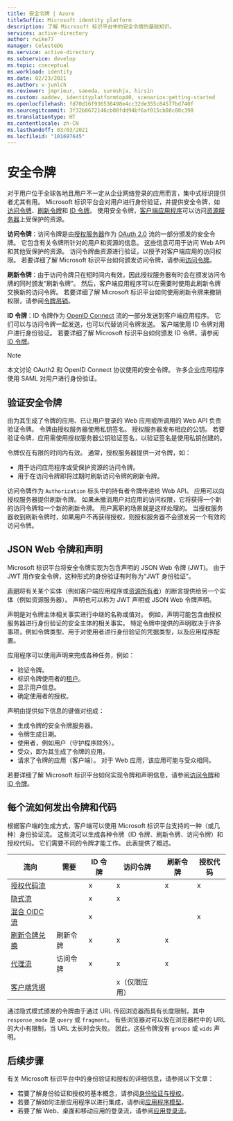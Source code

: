 ```yaml
---
title: 安全令牌 | Azure
titleSuffix: Microsoft identity platform
description: 了解 Microsoft 标识平台中的安全令牌的基础知识。
services: active-directory
author: rwike77
manager: CelesteDG
ms.service: active-directory
ms.subservice: develop
ms.topic: conceptual
ms.workload: identity
ms.date: 02/23/2021
ms.author: v-junlch
ms.reviewer: jmprieur, saeeda, sureshja, hirsin
ms.custom: aaddev, identityplatformtop40, scenarios:getting-started
ms.openlocfilehash: fd70d16f936536498e4cc32de355c84577bd740f
ms.sourcegitcommit: 3f32b8672146cb08fdd94bf6af015cb08c80c390
ms.translationtype: HT
ms.contentlocale: zh-CN
ms.lasthandoff: 03/03/2021
ms.locfileid: "101697645"
---
```

# <a name="security-tokens"></a>安全令牌

对于用户位于全球各地且用户不一定从企业网络登录的应用而言，集中式标识提供者尤其有用。 Microsoft 标识平台会对用户进行身份验证，并提供安全令牌，如[访问令牌](developer-glossary.md#access-token)、[刷新令牌](developer-glossary.md#refresh-token)和 [ID 令牌](developer-glossary.md#id-token)。 使用安全令牌，[客户端应用程序](developer-glossary.md#client-application)可以访问[资源服务器](developer-glossary.md#resource-server)上受保护的资源。

**访问令牌**：访问令牌是由[授权服务器](developer-glossary.md#authorization-server)作为 [OAuth 2.0](active-directory-v2-protocols.md) 流的一部分颁发的安全令牌。 它包含有关令牌所针对的用户和资源的信息。 这些信息可用于访问 Web API 和其他受保护的资源。 访问令牌由资源进行验证，以授予对客户端应用的访问权限。 若要详细了解 Microsoft 标识平台如何颁发访问令牌，请参阅[访问令牌](access-tokens.md)。

**刷新令牌**：由于访问令牌只在短时间内有效，因此授权服务器有时会在颁发访问令牌的同时颁发“刷新令牌”。 然后，客户端应用程序可以在需要时使用此刷新令牌交换新的访问令牌。 若要详细了解 Microsoft 标识平台如何使用刷新令牌来撤销权限，请参阅[令牌吊销](access-tokens.md#token-revocation)。

**ID 令牌**：ID 令牌作为 [OpenID Connect](v2-protocols-oidc.md) 流的一部分发送到客户端应用程序。 它们可以与访问令牌一起发送，也可以代替访问令牌发送。 客户端使用 ID 令牌对用户进行身份验证。 若要详细了解 Microsoft 标识平台如何颁发 ID 令牌，请参阅 [ID 令牌](id-tokens.md)。

> [!NOTE]
> 本文讨论 OAuth2 和 OpenID Connect 协议使用的安全令牌。 许多企业应用程序使用 SAML 对用户进行身份验证。 

## <a name="validate-security-tokens"></a>验证安全令牌

由为其生成了令牌的应用、已让用户登录的 Web 应用或所调用的 Web API 负责验证令牌。 令牌由授权服务器使用私钥签名。 授权服务器发布相应的公钥。 若要验证令牌，应用需使用授权服务器公钥验证签名，以验证签名是使用私钥创建的。

令牌仅在有限的时间内有效。 通常，授权服务器提供一对令牌，如：

* 用于访问应用程序或受保护资源的访问令牌。
* 用于在访问令牌即将过期时刷新访问令牌的刷新令牌。

访问令牌作为 `Authorization` 标头中的持有者令牌传递给 Web API。 应用可以向授权服务器提供刷新令牌。 如果未撤消用户对应用的访问权限，它将获得一个新的访问令牌和一个新的刷新令牌。 用户离职的场景就是这样处理的。 当授权服务器收到刷新令牌时，如果用户不再获得授权，则授权服务器不会颁发另一个有效的访问令牌。

## <a name="json-web-tokens-and-claims"></a>JSON Web 令牌和声明

Microsoft 标识平台将安全令牌实现为包含声明的 JSON Web 令牌 (JWT)。 由于 JWT 用作安全令牌，这种形式的身份验证有时称为“JWT 身份验证”。

[声明](developer-glossary.md#claim)将有关某个实体（例如客户端应用程序或[资源所有者](developer-glossary.md#resource-owner)）的断言提供给另一个实体（例如资源服务器）。 声明也可以称为 JWT 声明或 JSON Web 令牌声明。

声明是对令牌主体相关事实进行中继的名称或值对。 例如，声明可能包含由授权服务器进行身份验证的安全主体的相关事实。 特定令牌中提供的声明取决于许多事项，例如令牌类型、用于对使用者进行身份验证的凭据类型，以及应用程序配置。

应用程序可以使用声明来完成各种任务，例如：

* 验证令牌。
* 标识令牌使用者的[租户](developer-glossary.md#tenant)。
* 显示用户信息。
* 确定使用者的授权。

声明由提供如下信息的键值对组成：

* 生成令牌的安全令牌服务器。
* 令牌生成日期。
* 使用者，例如用户（守护程序除外）。
* 受众，即为其生成了令牌的应用。
* 请求了令牌的应用（客户端）。 对于 Web 应用，该应用可能与受众相同。

若要详细了解 Microsoft 标识平台如何实现令牌和声明信息，请参阅[访问令牌](access-tokens.md)和 [ID 令牌](id-tokens.md)。

## <a name="how-each-flow-emits-tokens-and-codes"></a>每个流如何发出令牌和代码

根据客户端的生成方式，客户端可以使用 Microsoft 标识平台支持的一种（或几种）身份验证流。 这些流可以生成各种令牌（ID 令牌、刷新令牌、访问令牌）和授权代码。 它们需要不同的令牌才能工作。 此表提供了概述。

|流向 | 需要 | ID 令牌 | 访问令牌 | 刷新令牌 | 授权代码 |
|-----|----------|----------|--------------|---------------|--------------------|
|[授权代码流](v2-oauth2-auth-code-flow.md) | | x | x | x | x|
|[隐式流](v2-oauth2-implicit-grant-flow.md) | | x        | x    |      |                    |
|[混合 OIDC 流](v2-protocols-oidc.md#protocol-diagram-access-token-acquisition)| | x  | |          |            x   |
|[刷新令牌兑换](v2-oauth2-auth-code-flow.md#refresh-the-access-token) | 刷新令牌 | x | x | x| |
|[代理流](v2-oauth2-on-behalf-of-flow.md) | 访问令牌| x| x| x| |
|[客户端凭据](v2-oauth2-client-creds-grant-flow.md) | | | x（仅限应用）| | |

通过隐式模式颁发的令牌由于通过 URL 传回浏览器而具有长度限制，其中 `response_mode` 是 `query` 或 `fragment`。 有些浏览器对可以放在浏览器栏中的 URL 的大小有限制，当 URL 太长时会失败。 因此，这些令牌没有 `groups` 或 `wids` 声明。

## <a name="next-steps"></a>后续步骤

有关 Microsoft 标识平台中的身份验证和授权的详细信息，请参阅以下文章：

* 若要了解身份验证和授权的基本概念，请参阅[身份验证与授权](authentication-vs-authorization.md)。
* 若要了解如何注册应用程序以进行集成，请参阅[应用程序模型](application-model.md)。
* 若要了解 Web、桌面和移动应用的登录流，请参阅[应用登录流](app-sign-in-flow.md)。
